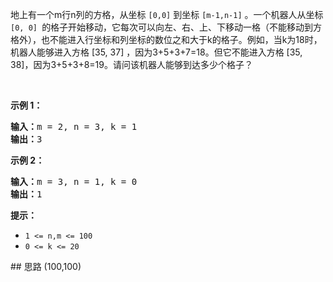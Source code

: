 <p>地上有一个m行n列的方格，从坐标 <code>[0,0]</code> 到坐标 <code>[m-1,n-1]</code> 。一个机器人从坐标 <code>[0, 0] </code>的格子开始移动，它每次可以向左、右、上、下移动一格（不能移动到方格外），也不能进入行坐标和列坐标的数位之和大于k的格子。例如，当k为18时，机器人能够进入方格 [35, 37] ，因为3+5+3+7=18。但它不能进入方格 [35, 38]，因为3+5+3+8=19。请问该机器人能够到达多少个格子？</p>

<p>&nbsp;</p>

<p><strong>示例 1：</strong></p>

<pre><strong>输入：</strong>m = 2, n = 3, k = 1
<strong>输出：</strong>3
</pre>

<p><strong>示例 2：</strong></p>

<pre><strong>输入：</strong>m = 3, n = 1, k = 0
<strong>输出：</strong>1
</pre>

<p><strong>提示：</strong></p>

<ul>
	<li><code>1 &lt;= n,m &lt;= 100</code></li>
	<li><code>0 &lt;= k&nbsp;&lt;= 20</code></li>
</ul>
## 思路
(100,100) 